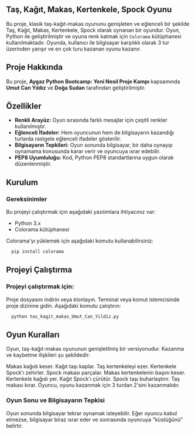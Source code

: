 

## Taş, Kağıt, Makas, Kertenkele, Spock Oyunu

Bu proje, klasik taş-kağıt-makas oyununu genişleten ve eğlenceli bir şekilde Taş, Kağıt, Makas, Kertenkele, Spock olarak oynanan bir oyundur. Oyun, Python ile geliştirilmiştir ve oyuna renk katmak için `Colorama` kütüphanesi kullanılmaktadır. Oyunda, kullanıcı ile bilgisayar karşılıklı olarak 3 tur üzerinden yarışır ve en çok turu kazanan oyunu kazanır.

## Proje Hakkında

Bu proje, **Aygaz Python Bootcamp: Yeni Nesil Proje Kampı** kapsamında **Umut Can Yıldız** ve **Doğa Sudan** tarafından geliştirilmiştir.

## Özellikler

- **Renkli Arayüz:** Oyun sırasında farklı mesajlar için çeşitli renkler kullanılmıştır.
- **Eğlenceli İfadeler:** Hem oyuncunun hem de bilgisayarın kazandığı turlarda rastgele eğlenceli ifadeler gösterilir.
- **Bilgisayarın Tepkileri:** Oyun sonunda bilgisayar, bir daha oynayıp oynamama konusunda karar verir ve oyuncuya ısrar edebilir.
- **PEP8 Uyumluluğu:** Kod, Python PEP8 standartlarına uygun olarak düzenlenmiştir.

## Kurulum

### Gereksinimler

Bu projeyi çalıştırmak için aşağıdaki yazılımlara ihtiyacınız var:

- Python 3.x
- Colorama kütüphanesi

Colorama'yı yüklemek için aşağıdaki komutu kullanabilirsiniz:

```bash
  pip install colorama
```

## Projeyi Çalıştırma
### Projeyi çalıştırmak için:

Proje dosyasını indirin veya klonlayın.
Terminal veya komut istemcisinde proje dizinine gidin.
Aşağıdaki komutu çalıştırın:

```bash
  python tas_kagit_makas_Umut_Can_Yildiz.py
```

## Oyun Kuralları
Oyun, taş-kağıt-makas oyununun genişletilmiş bir versiyonudur. Kazanma ve kaybetme ilişkileri şu şekildedir:

Makas kağıdı keser.
Kağıt taşı kaplar.
Taş kertenkeleyi ezer.
Kertenkele Spock'ı zehirler.
Spock makası parçalar.
Makas kertenkelenin başını keser.
Kertenkele kağıdı yer.
Kağıt Spock'ı çürütür.
Spock taşı buharlaştırır.
Taş makası kırar.
Oyuncu, oyunu kazanmak için 3 turdan 2'sini kazanmalıdır.

### Oyun Sonu ve Bilgisayarın Tepkisi
Oyun sonunda bilgisayar tekrar oynamak isteyebilir. Eğer oyuncu kabul etmezse, bilgisayar biraz ısrar eder ve sonrasında oyuncuya "küstüğünü" belirtir.
